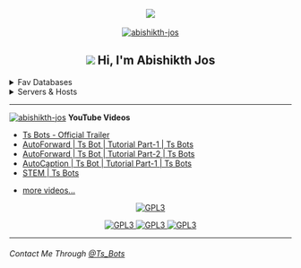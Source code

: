[<p align="center"><img src="https://telegra.ph/file/e59cf7c2d8cea81680e46.jpg">](https://telegram.dog/Trackstudio)


<p align="center"> <a href="https://github.com/abishikth-jos"><img src="https://komarev.com/ghpvc/?username=abishikth-jos&label=Profile%20views&color=0e75b6&style=flat" alt="abishikth-jos" /></a> </p>


<h2 align="center"><img src="https://media.giphy.com/media/hvRJCLFzcasrR4ia7z/giphy.gif" width="25px"> Hi, I'm Abishikth Jos</h2>


<details>
    <summary>Fav Databases</summary>
    <br/>
<p align="left"> 
   <a href="https://www.mongodb.com/" target="_blank"> <img src="https://raw.githubusercontent.com/devicons/devicon/master/icons/mongodb/mongodb-original-wordmark.svg" alt="mongodb" width="40" height="40"/> </a> 
   <a href="https://www.mysql.com/" target="_blank"> <img src="https://raw.githubusercontent.com/devicons/devicon/master/icons/mysql/mysql-original-wordmark.svg" alt="mysql" width="40" height="40"/> </a> 
   <a href="https://www.postgresql.org" target="_blank"> <img src="https://raw.githubusercontent.com/devicons/devicon/master/icons/postgresql/postgresql-original-wordmark.svg" alt="postgresql" width="40" height="40"/> </a> 
</p>
</details>


<details>
    <summary>Servers & Hosts</summary>
    <br/>
<p align="left"> 
   <a href="https://github.com/" target="_blank"> <img src="https://github.com/devicons/devicon/raw/master/icons/github/github-original-wordmark.svg" alt="github" width="40" height="40"/> </a>  
   <a href="https://heroku.com" target="_blank"> <img src="https://github.com/Thomas-George-T/Thomas-George-T/raw/master/assets/heroku.svg" alt="heroku" width="40" height="40"/> </a> 
</p>
</details>
 


---



<p align="left">
   <a href="https://github.com/abishikth-jos"><img src="https://encrypted-tbn0.gstatic.com/images?q=tbn:ANd9GcRKVQ9qVnYozQKhL8GnciOtUFosUpCIG5IBJg&usqp=CAU" width="20" height="15" alt="abishikth-jos" /></a> <b>YouTube Videos</b>
</p> 

<!-- YOUTUBE:START -->
- [Ts Bots - Official Trailer](https://youtu.be/TOtOQ2czg7g)
- [AutoForward | Ts Bot | Tutorial Part-1 | Ts Bots](https://youtu.be/6ts9qN9JgLk)
- [AutoForward | Ts Bot | Tutorial Part-2 | Ts Bots](https://youtu.be/qrPCNhd-33g)
- [AutoCaption | Ts Bot | Tutorial Part-1 | Ts Bots](https://youtu.be/YlwOsVcVuHM)
- [STEM | Ts Bots](https://www.youtube.com/watch?v=_xuptk2KUbk)
<!-- YOUTUBE:END -->
- [more videos...](https://youtube.com/@trackstudio7431)

<p align="center">
    <a href="https://t.me/Trackstudio"><img alt="GPL3" src ="https://raw.githubusercontent.com/mayankchaudhary26/Cool-Readme-ideas/master/data/octocat/daftpunktocat-guy.gif" width="300" height="300"/></a>

</p> 

<p align="center">
    <a href="https://t.me/Ts_Bots"><img alt="GPL3" src ="https://img.icons8.com/fluent/48/000000/telegram-app.png" /> </a>
    <a href="https://instagram.com/anylink_movies?igshid=YmMyMTA2M2Y="><img alt="GPL3" src ="https://img.icons8.com/fluent/48/000000/instagram-new.png"/> </a>
    <a href="https://t.me/Ts_bots/8"><img alt="GPL3" src ="https://telegra.ph/file/3625f317900c074861c9d.jpg" width="110" height="45" /> </a>
</p>

-----

###### <p align="left"><i>Contact Me Through [@Ts_Bots](https://telegram.me/Ts_bots)</i></p>
